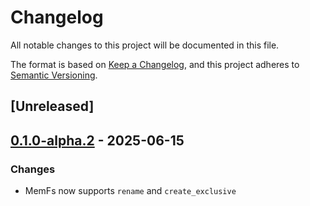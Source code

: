 # Changelog

All notable changes to this project will be documented in this file.

The format is based on [Keep a Changelog](https://keepachangelog.com/en/1.0.0/),
and this project adheres to [Semantic Versioning](https://semver.org/spec/v2.0.0.html).

## [Unreleased]

## [0.1.0-alpha.2](https://github.com/Vaiz/nfs3/compare/cargo-nfs3-server-v0.1.0-alpha.1...cargo-nfs3-server-v0.1.0-alpha.2) - 2025-06-15

### Changes

- MemFs now supports `rename` and `create_exclusive`
